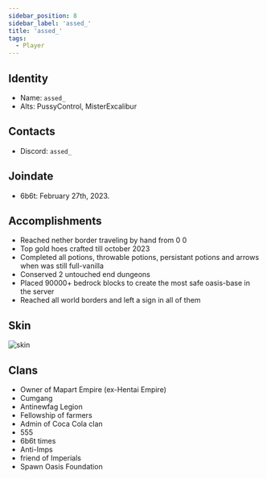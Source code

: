 ```yaml
---
sidebar_position: 8
sidebar_label: 'assed_'
title: 'assed_'
tags:
  - Player
---
```


## Identity
* Name: `assed_`
* Alts: PussyControl, MisterExcalibur

## Contacts
* Discord: `assed_`

## Joindate
* 6b6t: February 27th, 2023.


## Accomplishments
- Reached nether border traveling by hand from 0 0
- Top gold hoes crafted till october 2023
- Completed all potions, throwable potions, persistant potions and arrows when was still full-vanilla
- Conserved 2 untouched end dungeons
- Placed 90000+ bedrock blocks to create the most safe oasis-base in the server
- Reached all world borders and left a sign in all of them

## Skin
![skin](https://s.namemc.com/3d/skin/body.png?id=c87ba4da13890910&model=slim&theta=30&phi=21&time=90&width=100&height=200)

## Clans
- Owner of Mapart Empire (ex-Hentai Empire)
- Cumgang
- Antinewfag Legion
- Fellowship of farmers
- Admin of Coca Cola clan
- 555
- 6b6t times
- Anti-Imps
- friend of Imperials
- Spawn Oasis Foundation
